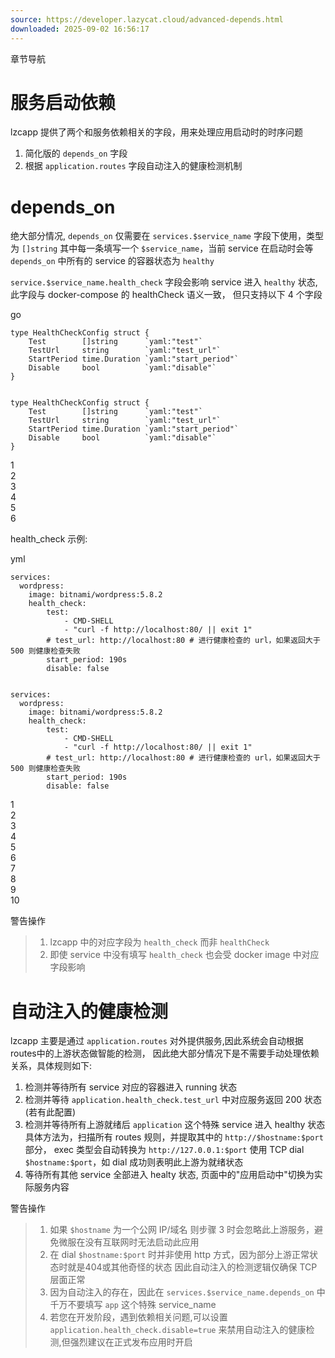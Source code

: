 ```yaml
---
source: https://developer.lazycat.cloud/advanced-depends.html
downloaded: 2025-09-02 16:56:17
---
```


章节导航

# 服务启动依赖 ​

lzcapp 提供了两个和服务依赖相关的字段，用来处理应用启动时的时序问题

  1. 简化版的 `depends_on` 字段
  2. 根据 `application.routes` 字段自动注入的健康检测机制



# depends_on ​

绝大部分情况, `depends_on` 仅需要在 `services.$service_name` 字段下使用，类型为 `[]string` 其中每一条填写一个 `$service_name`，当前 service 在启动时会等 `depends_on` 中所有的 service 的容器状态为 `healthy`

`service.$service_name.health_check` 字段会影响 service 进入 `healthy` 状态, 此字段与 docker-compose 的 healthCheck 语义一致， 但只支持以下 4 个字段

go
    
    
    type HealthCheckConfig struct {
    	Test        []string      `yaml:"test"`
    	TestUrl     string        `yaml:"test_url"`
    	StartPeriod time.Duration `yaml:"start_period"`
    	Disable     bool          `yaml:"disable"`
    }
    
    
    type HealthCheckConfig struct {
    	Test        []string      `yaml:"test"`
    	TestUrl     string        `yaml:"test_url"`
    	StartPeriod time.Duration `yaml:"start_period"`
    	Disable     bool          `yaml:"disable"`
    }

1  
2  
3  
4  
5  
6  


health_check 示例:

yml
    
    
    services:
      wordpress:
        image: bitnami/wordpress:5.8.2
        health_check:
            test:
                - CMD-SHELL
                - "curl -f http://localhost:80/ || exit 1"
            # test_url: http://localhost:80 # 进行健康检查的 url，如果返回大于 500 则健康检查失败
            start_period: 190s
            disable: false
    
    
    services:
      wordpress:
        image: bitnami/wordpress:5.8.2
        health_check:
            test:
                - CMD-SHELL
                - "curl -f http://localhost:80/ || exit 1"
            # test_url: http://localhost:80 # 进行健康检查的 url，如果返回大于 500 则健康检查失败
            start_period: 190s
            disable: false

1  
2  
3  
4  
5  
6  
7  
8  
9  
10  


警告操作

>   1. lzcapp 中的对应字段为 `health_check` 而非 `healthCheck`
>   2. 即使 service 中没有填写 `health_check` 也会受 docker image 中对应字段影响
> 


# 自动注入的健康检测 ​

lzcapp 主要是通过 `application.routes` 对外提供服务,因此系统会自动根据routes中的上游状态做智能的检测， 因此绝大部分情况下是不需要手动处理依赖关系，具体规则如下:

  1. 检测并等待所有 service 对应的容器进入 running 状态
  2. 检测并等待 `application.health_check.test_url` 中对应服务返回 200 状态(若有此配置)
  3. 检测并等待所有上游就绪后 `application` 这个特殊 service 进入 healthy 状态 具体方法为，扫描所有 routes 规则，并提取其中的 `http://$hostname:$port` 部分， exec 类型会自动转换为 `http://127.0.0.1:$port` 使用 TCP dial `$hostname:$port`，如 dial 成功则表明此上游为就绪状态
  4. 等待所有其他 service 全部进入 healty 状态, 页面中的"应用启动中"切换为实际服务内容



警告操作

>   1. 如果 `$hostname` 为一个公网 IP/域名 则步骤 3 时会忽略此上游服务，避免微服在没有互联网时无法启动此应用
>   2. 在 dial `$hostname:$port` 时并非使用 http 方式，因为部分上游正常状态时就是404或其他奇怪的状态 因此自动注入的检测逻辑仅确保 TCP 层面正常
>   3. 因为自动注入的存在，因此在 `services.$service_name.depends_on` 中千万不要填写 `app` 这个特殊 service_name
>   4. 若您在开发阶段，遇到依赖相关问题,可以设置 `application.health_check.disable=true` 来禁用自动注入的健康检测,但强烈建议在正式发布应用时开启
> 

